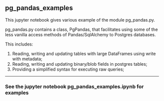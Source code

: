 ## pg_pandas_examples

This jupyter notebook gives various example of the module pg_pandas.py.

pg_pandas.py contains a class, PgPandas, that facilitates using some of the less vanilla access methods of Pandas/SqlAlchemy to  Postgres databases.

This includes:
1. Reading, writing and updating tables with large DataFrames using write with metadata;
2. Reading, writing and updating binary/blob fields in postgres tables;
3. Providing a simplified syntax for executing raw queries;

___
### See the jupyter notebook pg_pandas_examples.ipynb for examples